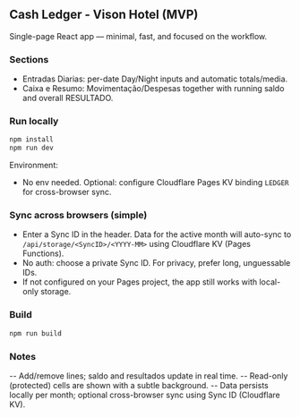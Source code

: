 ## Cash Ledger - Vison Hotel (MVP)

Single-page React app — minimal, fast, and focused on the workflow.

### Sections

- Entradas Diarias: per-date Day/Night inputs and automatic totals/media.
- Caixa e Resumo: Movimentação/Despesas together with running saldo and overall RESULTADO.

### Run locally

```bash
npm install
npm run dev
```

Environment:

- No env needed. Optional: configure Cloudflare Pages KV binding `LEDGER` for cross-browser sync.

### Sync across browsers (simple)

- Enter a Sync ID in the header. Data for the active month will auto-sync to `/api/storage/<SyncID>/<YYYY-MM>` using Cloudflare KV (Pages Functions).
- No auth: choose a private Sync ID. For privacy, prefer long, unguessable IDs.
- If not configured on your Pages project, the app still works with local-only storage.

### Build

```bash
npm run build
```

### Notes
-- Add/remove lines; saldo and resultados update in real time.
-- Read-only (protected) cells are shown with a subtle background.
-- Data persists locally per month; optional cross-browser sync using Sync ID (Cloudflare KV).
